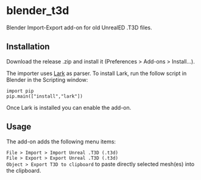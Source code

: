 # blender_t3d

Blender Import-Export add-on for old UnrealED .T3D files.

## Installation

Download the release .zip and install it (Preferences > Add-ons > Install...).

The importer uses [Lark](https://pypi.org/project/lark-parser/) as parser.
To install Lark, run the follow script in Blender in the Scripting window:

```
import pip
pip.main(["install","lark"])
```

Once Lark is installed you can enable the add-on.

## Usage

The add-on adds the following menu items:

`File > Import > Import Unreal .T3D (.t3d)` \
`File > Export > Export Unreal .T3D (.t3d)` \
`Object > Export T3D to clipboard` to paste directly selected mesh(es) into the clipboard.


